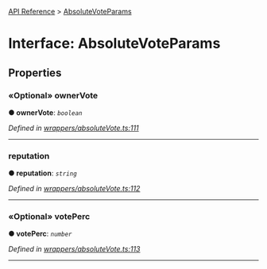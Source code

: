 [API Reference](../README.md) > [AbsoluteVoteParams](../interfaces/AbsoluteVoteParams.md)



# Interface: AbsoluteVoteParams


## Properties
<a id="ownerVote"></a>

### «Optional» ownerVote

**●  ownerVote**:  *`boolean`* 

*Defined in [wrappers/absoluteVote.ts:111](https://github.com/daostack/arc.js/blob/42de6847/lib/wrappers/absoluteVote.ts#L111)*





___

<a id="reputation"></a>

###  reputation

**●  reputation**:  *`string`* 

*Defined in [wrappers/absoluteVote.ts:112](https://github.com/daostack/arc.js/blob/42de6847/lib/wrappers/absoluteVote.ts#L112)*





___

<a id="votePerc"></a>

### «Optional» votePerc

**●  votePerc**:  *`number`* 

*Defined in [wrappers/absoluteVote.ts:113](https://github.com/daostack/arc.js/blob/42de6847/lib/wrappers/absoluteVote.ts#L113)*





___


